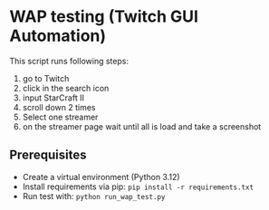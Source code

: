 # WAP testing (Twitch GUI Automation)

This script runs following steps:

1. go to Twitch
2. click in the search icon
3. input StarCraft II
4. scroll down 2 times
5. Select one streamer
6. on the streamer page wait until all is load and take a screenshot

## Prerequisites
- Create a virtual environment (Python 3.12)
- Install requirements via pip:
`pip install -r requirements.txt`
- Run test with: 
`python run_wap_test.py`